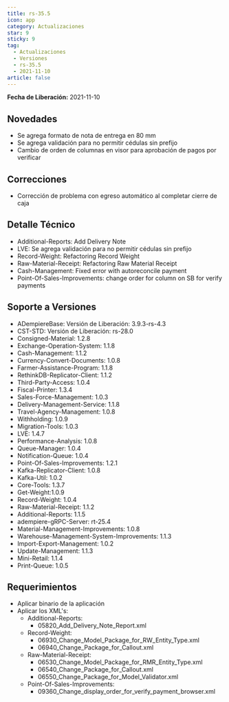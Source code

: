 ```yaml
---
title: rs-35.5
icon: app
category: Actualizaciones
star: 9
sticky: 9
tag:
  - Actualizaciones
  - Versiones
  - rs-35.5
  - 2021-11-10
article: false
---
```


**Fecha de Liberación:** 2021-11-10

## Novedades

- Se agrega formato de nota de entrega en 80 mm
- Se agrega validación para no permitir cédulas sin prefijo
- Cambio de orden de columnas en visor para aprobación de pagos por verificar

## Correcciones

- Corrección de problema con egreso automático al completar cierre de caja

## Detalle Técnico

- Additional-Reports: Add Delivery Note
- LVE: Se agrega validación para no permitir cédulas sin prefijo
- Record-Weight: Refactoring Record Weight
- Raw-Material-Receipt: Refactoring Raw Material Receipt
- Cash-Management: Fixed error with autoreconcile payment
- Point-Of-Sales-Improvements: change order for column on SB for verify payments

## Soporte a Versiones

- ADempiereBase: Versión de Liberación: 3.9.3-rs-4.3
- CST-STD: Versión de Liberación: rs-28.0
- Consigned-Material: 1.2.8
- Exchange-Operation-System: 1.1.8
- Cash-Management: 1.1.2
- Currency-Convert-Documents: 1.0.8
- Farmer-Assistance-Program: 1.1.8
- RethinkDB-Replicator-Client: 1.1.2
- Third-Party-Access: 1.0.4
- Fiscal-Printer: 1.3.4
- Sales-Force-Management: 1.0.3
- Delivery-Management-Service: 1.1.8
- Travel-Agency-Management: 1.0.8
- Withholding: 1.0.9
- Migration-Tools: 1.0.3
- LVE: 1.4.7
- Performance-Analysis: 1.0.8
- Queue-Manager: 1.0.4
- Notification-Queue: 1.0.4
- Point-Of-Sales-Improvements: 1.2.1
- Kafka-Replicator-Client: 1.0.8
- Kafka-Util: 1.0.2
- Core-Tools: 1.3.7
- Get-Weight:1.0.9
- Record-Weight: 1.0.4
- Raw-Material-Receipt: 1.1.2
- Additional-Reports: 1.1.5
- adempiere-gRPC-Server: rt-25.4
- Material-Management-Improvements: 1.0.8
- Warehouse-Management-System-Improvements: 1.1.3
- Import-Export-Management: 1.0.2
- Update-Management: 1.1.3
- Mini-Retail: 1.1.4
- Print-Queue: 1.0.5

## Requerimientos

- Aplicar binario de la aplicación
- Aplicar los XML's:
  - Additional-Reports:
    - 05820_Add_Delivery_Note_Report.xml
  - Record-Weight:
    - 06930_Change_Model_Package_for_RW_Entity_Type.xml
    - 06940_Change_Package_for_Callout.xml
  - Raw-Material-Receipt:
    - 06530_Change_Model_Package_for_RMR_Entity_Type.xml
    - 06540_Change_Package_for_Callout.xml
    - 06550_Change_Package_for_Model_Validator.xml
  - Point-Of-Sales-Improvements:
    - 09360_Change_display_order_for_verify_payment_browser.xml

